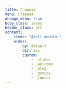 ```yaml
---
title: Главная
menu: Главная
onpage_menu: true
body_class: index
header_class: alt
content:
    items: "@self.modular"
    order:
        by: default
        dir: asc
        custom:
            - _slider
            - _welcome
            - _blog           
            - _groups
            - _footer
---
```

